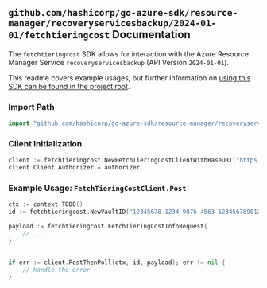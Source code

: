 
## `github.com/hashicorp/go-azure-sdk/resource-manager/recoveryservicesbackup/2024-01-01/fetchtieringcost` Documentation

The `fetchtieringcost` SDK allows for interaction with the Azure Resource Manager Service `recoveryservicesbackup` (API Version `2024-01-01`).

This readme covers example usages, but further information on [using this SDK can be found in the project root](https://github.com/hashicorp/go-azure-sdk/tree/main/docs).

### Import Path

```go
import "github.com/hashicorp/go-azure-sdk/resource-manager/recoveryservicesbackup/2024-01-01/fetchtieringcost"
```


### Client Initialization

```go
client := fetchtieringcost.NewFetchTieringCostClientWithBaseURI("https://management.azure.com")
client.Client.Authorizer = authorizer
```


### Example Usage: `FetchTieringCostClient.Post`

```go
ctx := context.TODO()
id := fetchtieringcost.NewVaultID("12345678-1234-9876-4563-123456789012", "example-resource-group", "vaultValue")

payload := fetchtieringcost.FetchTieringCostInfoRequest{
	// ...
}


if err := client.PostThenPoll(ctx, id, payload); err != nil {
	// handle the error
}
```
